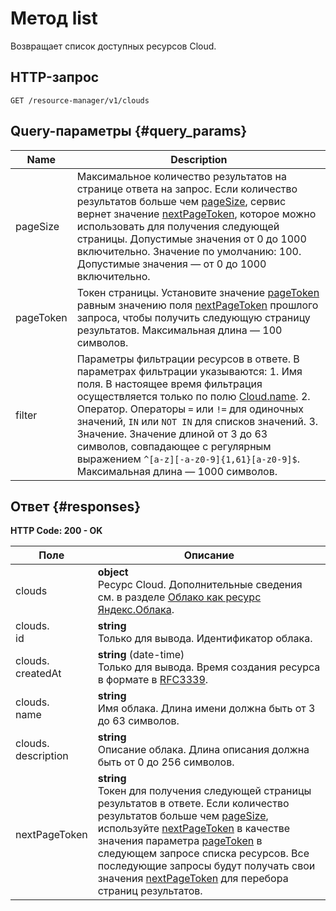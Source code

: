 # Метод list
Возвращает список доступных ресурсов Cloud.
 

 
## HTTP-запрос
`GET /resource-manager/v1/clouds`
 
## Query-параметры {#query_params}
 
Name | Description
--- | ---
pageSize | Максимальное количество результатов на странице ответа на запрос. Если количество результатов больше чем [pageSize](/docs/resource-manager/api-ref/Cloud/list#query_params), сервис вернет значение [nextPageToken](/docs/resource-manager/api-ref/Cloud/list#responses), которое можно использовать для получения следующей страницы. Допустимые значения от 0 до 1000 включительно. Значение по умолчанию: 100.  Допустимые значения — от 0 до 1000 включительно.
pageToken | Токен страницы. Установите значение [pageToken](/docs/resource-manager/api-ref/Cloud/list#query_params) равным значению поля [nextPageToken](/docs/resource-manager/api-ref/Cloud/list#responses) прошлого запроса, чтобы получить следующую страницу результатов.  Максимальная длина — 100 символов.
filter | Параметры фильтрации ресурсов в ответе. В параметрах фильтрации указываются: 1. Имя поля. В настоящее время фильтрация осуществляется только по полю [Cloud.name](/docs/resource-manager/api-ref/Cloud#representation). 2. Оператор. Операторы `=` или `!=` для одиночных значений, `IN` или `NOT IN` для списков значений. 3. Значение. Значение длиной от 3 до 63 символов, совпадающее с регулярным выражением `^[a-z][-a-z0-9]{1,61}[a-z0-9]$`.  Максимальная длина — 1000 символов.
 
## Ответ {#responses}
**HTTP Code: 200 - OK**


 
Поле | Описание
--- | ---
clouds | **object**<br>Ресурс Cloud. Дополнительные сведения см. в разделе [Облако как ресурс Яндекс.Облака](/docs/resource-manager/concepts/resources-hierarchy#cloud).
clouds.<br>id | **string**<br>Только для вывода. Идентификатор облака.
clouds.<br>createdAt | **string** (date-time)<br>Только для вывода. Время создания ресурса в формате в [RFC3339](https://www.ietf.org/rfc/rfc3339.txt).
clouds.<br>name | **string**<br>Имя облака. Длина имени должна быть от 3 до 63 символов.
clouds.<br>description | **string**<br>Описание облака. Длина описания должна быть от 0 до 256 символов.
nextPageToken | **string**<br>Токен для получения следующей страницы результатов в ответе. Если количество результатов больше чем [pageSize](/docs/resource-manager/api-ref/Cloud/list#query_params), используйте [nextPageToken](/docs/resource-manager/api-ref/Cloud/list#responses) в качестве значения параметра [pageToken](/docs/resource-manager/api-ref/Cloud/list#query_params) в следующем запросе списка ресурсов. Все последующие запросы будут получать свои значения [nextPageToken](/docs/resource-manager/api-ref/Cloud/list#responses) для перебора страниц результатов.
